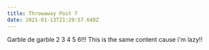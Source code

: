 ```yaml
---
title: Throwaway Post 7
date: 2021-01-13T21:29:57.648Z
---
```

Garble de garble 2 3 4 5 6!!! This is the same content cause i'm lazy!!